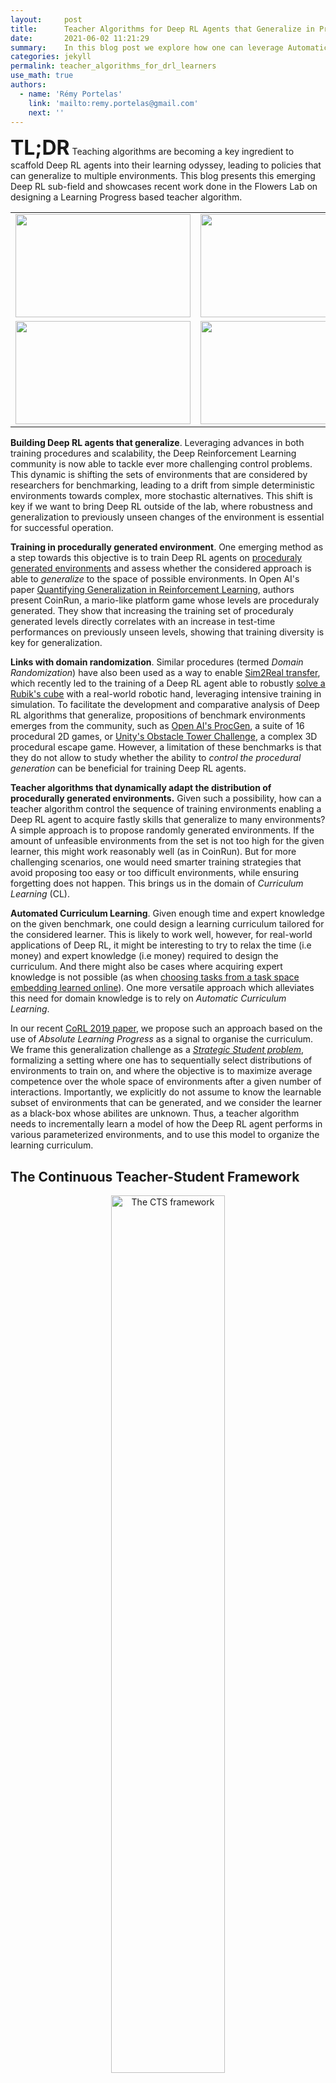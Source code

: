 ```yaml
---
layout:     post
title:      Teacher Algorithms for Deep RL Agents that Generalize in Procedurally Generated Environments
date:       2021-06-02 11:21:29
summary:    In this blog post we explore how one can leverage Automatic Curriculum Learning procedures to scaffold Deep Reinforcement Learning agents within complex continuous (procedurally generated) task spaces.
categories: jekyll
permalink: teacher_algorithms_for_drl_learners
use_math: true
authors: 
  - name: 'Rémy Portelas'
    link: 'mailto:remy.portelas@gmail.com'
    next: ''
---
```


<font size="+3"><b>TL;DR</b></font> Teaching algorithms are becoming a key ingredient to scaffold Deep RL agents into their learning odyssey, leading to policies that can generalize to multiple environments.
This blog presents this emerging Deep RL sub-field and showcases recent work done in the Flowers Lab on designing a Learning Progress based teacher algorithm.

<table>
<tbody>
<tr>
<td><img src="/images/posts/teachDRL/walk1.gif" height="165" width="280" /></td>
<td><img src="/images/posts/teachDRL/walk2.gif" height="165" width="280" /></td>
<td><img src="/images/posts/teachDRL/walk3.gif" height="165" width="280" /></td>
</tr>
<tr>
<td><img src="/images/posts/teachDRL/walk4.gif" height="165" width="280" /></td>
<td><img src="/images/posts/teachDRL/walk5.gif" height="165" width="280" /></td>
<td><img src="/images/posts/teachDRL/walk6.gif" height="165" width="280" /></td>
</tr>
</tbody>
</table>
<!-- DivTable.com -->


**Building Deep RL agents that generalize**. Leveraging advances in both training procedures and scalability, the Deep Reinforcement Learning community is now able to tackle ever more challenging control problems. This dynamic is shifting the sets of environments that are considered by researchers for benchmarking, leading to a drift from simple deterministic environments towards complex, more stochastic alternatives. This shift is key if we want to bring Deep RL outside of the lab, where robustness and generalization to previously unseen changes of the environment is essential for successful operation. 

**Training in procedurally generated environment**. One emerging method as a step towards this objective is to train Deep RL agents on [proceduraly generated environments](https://www.researchgate.net/publication/285878527_Procedural_content_generation_goals_challenges_and_actionable_steps) and assess whether the considered approach is able to *generalize* to the space of possible environments. In Open AI's paper [ Quantifying Generalization in Reinforcement Learning](https://openai.com/blog/quantifying-generalization-in-reinforcement-learning/), authors present CoinRun, a mario-like platform game whose levels are proceduraly generated. They show that increasing the training set of proceduraly generated levels directly correlates with an increase in test-time performances on previously unseen levels, showing that training diversity is key for generalization. 

**Links with domain randomization**. Similar procedures (termed *Domain Randomization*) have also been used as a way to enable [Sim2Real transfer](https://lilianweng.github.io/lil-log/2019/05/05/domain-randomization.html), which recently led to the training of a Deep RL agent able to robustly [solve a Rubik's cube](https://openai.com/blog/solving-rubiks-cube/) with a real-world robotic hand, leveraging intensive training in simulation. To facilitate the development and comparative analysis of Deep RL algorithms that generalize, propositions of benchmark environments emerges from the community, such as [Open AI's ProcGen](https://openai.com/blog/procgen-benchmark/), a suite of 16 procedural 2D games, or [Unity's Obstacle Tower Challenge](https://github.com/Unity-Technologies/obstacle-tower-challenge), a complex 3D procedural escape game. However, a limitation of these benchmarks is that they do not allow to study whether the ability to *control the procedural generation* can be beneficial for training Deep RL agents. 

**Teacher algorithms that dynamically adapt the distribution of procedurally generated environments.** Given such a possibility, how can a teacher algorithm control the sequence of training environments enabling a Deep RL agent to acquire fastly skills that generalize to many environments? A simple approach is to propose randomly generated environments. If the amount of unfeasible environments from the set is not too high for the given learner, this might work reasonably well (as in CoinRun). But for more challenging scenarios, one would need smarter training strategies that avoid proposing too easy or too difficult environments, while ensuring forgetting does not happen. This brings us in the domain of *Curriculum Learning* (CL). 

**Automated Curriculum Learning**. Given enough time and expert knowledge on the given benchmark, one could design a learning curriculum tailored for the considered learner. This is likely to work well, however, for real-world applications of Deep RL, it might be interesting to try to relax the time (i.e money) and expert knowledge (i.e money) required to design the curriculum. And there might also be cases where acquiring expert knowledge is not possible (as when [choosing tasks from a task space embedding learned online](https://openlab-flowers.inria.fr/t/discovery-of-independently-controllable-features-through-autonomous-goal-setting/494)). One more versatile approach which alleviates this need for domain knowledge is to rely on *Automatic Curriculum Learning*.

In our recent [CoRL 2019 paper](https://arxiv.org/abs/1910.07224), we propose such an approach based on the use of *Absolute Learning Progress* as a signal to organise the curriculum. We frame this generalization challenge as a [*Strategic Student problem*](https://flowers.inria.fr/mlopes/myrefs/12-ssp.pdf), formalizing a setting where one has to sequentially select distributions of environments to train on, and where the objective is to maximize average competence over the whole space of environments after a given number of interactions. Importantly, we explicitly do not assume to know the learnable subset of environments that can be generated, and we consider the learner as a black-box whose abilites are unknown. Thus, a teacher algorithm needs to incrementally learn a model of how the Deep RL agent performs in various parameterized environments, and to use this model to organize the learning curriculum. 

## The Continuous Teacher-Student Framework

<div align="center" style="margin-bottom:40px">
<img class="80" src="/images/posts/teachDRL/CTS_framework_pipeline_v2.png" width="60%" alt="The CTS framework">
</div>

This Continuous Teacher-Student framework, depicted above, enables us to address the "curriculum generation towards generalization" problem. The *Teacher* algorithm samples an environment (i.e a parameter vector given to the procedural generation engine) from its current environment distribution, proposes it to its Deep RL *Student*, observes the associated episodic reward and updates its sampling distribution accordingly. Importantly, the Student is considered as a Black-Box, meaning that the Teacher does not have access to its internal state and does not know its learning mechanisms, making this approach applicable to any learning system. Likewise, to extend this approach to a wide range of scenarii, we do not assume to have expert knowledge on the environment space (aka parameter space) , and therefore assume that it could contain unfeasible subspaces, irrelevant dimensions and non-linear difficulty gradients.

## Learning-Progress based Teacher algorithms

The learning signal used to organize a learning curriculum is absolute learning progress. This learning signal was extensively studied as a [theoretical hypothesis](http://www.pyoudeyer.com/oudeyerGottliebLopesPBR16.pdf) to explain why and how human babies spontaneously explore, i.e. as a [model of human curiosity-driven learning](http://www.pyoudeyer.com/ims.pdf). It operationalizes the general idea (formulated by many [psychologists](https://en.wikipedia.org/wiki/Daniel_Berlyne)) that humans are intrinsically motivated to explore environments of optimal difficulty, neither too hard nor too easy. Indeed, various models showed that exploration driven by an LP-based intrinsic reward self-organizes learning curriculum of increasing complexity, for e.g. reproducing the developmental progression of [vocalisations](https://en.wikipedia.org/wiki/Daniel_Berlyne) or [tool use](http://www.pyoudeyer.com/Forestier2016Curiosity.pdf) in infants. 

Following this insight, LP was later applied to [automate curriculum learning for efficient learning of skills in robots](https://arxiv.org/abs/1708.02190). For example, [RIAC](http://www.pyoudeyer.com/TAMDBaranesOudeyer09.pdf) and [Covar-GMM](https://hal.archives-ouvertes.fr/hal-00927940) are two curriculum learning algorithms for continuous environment spaces that were paired with simple population-based [DMP](https://studywolf.wordpress.com/2013/11/16/dynamic-movement-primitives-part-1-the-basics/#:~:targetText=Dynamic%20movement%20primitives%20(DMPs)%20are,planning%20from%20Stefan%20Schaal's%20lab.&targetText=The%20basic%20idea%20is%20that,it%20goes%20about%20its%20business.) controllers. In both approaches, the sequential task selection problem is transformed into an [EXP4](https://epubs.siam.org/doi/abs/10.1137/S0097539701398375?journalCode=smjcat) *Multi-Armed Bandit (MAB) setup* in which arms are dynamically mapped to subspaces of the task/environment space, and whose utilities are defined using a local LP measure. The objective is then to optimally select on which subspace to sample an environment in order to maximize LP. In RIAC, arms are defined as hyperboxes over the environment space, their utility is the difference of reward between old and recent environments sampled from the hyperbox. In Covar-GMM, the arms of the MAB are gaussians from a Gaussian Mixture Model. The GMM is periodically fited on tuples composed of an environment's parameter vector concatenated to its associated reward (obtained by the student) and its relative time value.

<div align="center" style="margin-bottom:40px">
<img class="80" src="/images/posts/teachDRL/mab_blogpost_hd.png" width="95%" alt="Multi-Armed Bandit">
<div>
<sub style="display: block; line-height: 1.5em">
<i> The common recipe between RIAC, Covar-GMM and ALP-GMM (our proposed approach) is to dynamically detect subspaces having different LP value within the task/environment space. Then, they consider each subspace as an arm of a Multi Armed Bandit setup, and compute each of their utility using a local aggregated LP value.
</i></sub>
</div>
</div>

## ALP-GMM
Building up on Covar-GMM, we propose Absolute Learning Progress Gaussian Mixture Model (ALP-GMM), a variant based on a richer ALP measure capturing long-term progress variations that is well-suited for RL setups. ALP gives a richer signal than (positive) LP as it enables the teacher to detect when a student is losing competence on a previously mastered environment subspace (thus preventing catastrophic forgetting, which is a well-known issue in DRL).


<div align="center" style="margin-bottom:40px">
<img class="80" src="/images/posts/teachDRL/alp-gmm_pipeline_example_V3.png" width="95%" alt="ALP-GMM">
<div>
<sub style="display: block; line-height: 1.5em">
<i> ALP-GMM periodically fits a GMM on recently sampled environments' parameters paired with their respective Absolute Learning Progress. Then, the Gaussian from which to sample a new parameter (a new environment) is chosen proportionally to its mean ALP.
</i></sub>
</div>
</div>


The key concept of ALP-GMM is to fit a GMM on a dataset of previously sampled environment's parameters (parameters for short) concatenated to their respective ALP measure. Thus, each gaussian   groups environments sampled so far according to a similarity that depends both on their physical features and the corresponding ALP of the Deep RL agent.  Then, the Gaussian from which to sample a new parameter is chosen using an EXP4 bandit scheme where each Gaussian is viewed as an arm, and ALP is its utility. This enables the teacher to bias the parameter sampling towards high-ALP subspaces. To get this per-parameter ALP value, we take inspiration from [previous work on developmental robotics](https://arxiv.org/abs/1708.02190): for each newly sampled parameter $p_{new}$ and associated episodic reward $r_{new}$, the closest (Euclidean distance) previously sampled parameter $p_{old}$ (with associated episodic reward $r_{old}$) is retrieved using a nearest neighbor algorithm. We then have
&nbsp;$alp_{new} = |r_{new} - r_{old}|$.


The GMM is fit periodically on a window $\mathcal{W}$ containing only the most recent parameter-ALP pairs (here the last $ 250 $) to bound its time complexity and make it more sensitive to recent high-ALP subspaces. The number of Gaussians is adapted online by fitting multiple GMMs (here having from $2$ to $k_{max}=10$ Gaussians) and keeping the best one based on [Akaike's Information Criterion](https://link.springer.com/article/10.1007/BF02294361). Note that the nearest neighbor computation of per-parameter ALP uses a database that contains all previously sampled parameters and associated episodic rewards, which prevents any forgetting of long-term progress. In addition to its main environment sampling strategy, ALP-GMM also samples random parameters to enable exploration (here $p_{rnd}=20%$).

## Procedurally Generated BipedalWalker Environments
The [BipedalWalker environment](https://gym.openai.com/envs/BipedalWalker-v2/) offers a convenient test-bed for continuous control, allowing to easily build parametric variations of the original version (controlling changes in [walker morphology](https://arxiv.org/abs/1810.03779) or [walking track layout](https://eng.uber.com/poet-open-ended-deep-learning/)). The learning agent, embodied in a bipedal walker, receives positive rewards for moving forward and penalties for torque usage and angular head movements. Agents are allowed up to $ 2000 $ steps to reach the other side of the map. Episodes are aborted with a reward penalty if the walker's head touches an obstacle or the ground.

To study the ability of our teachers to guide DRL students, we design two continuously parameterized BipedalWalker environments enabling the procedural generation of walking tracks:



<table>
<tbody>
<tr>
<td align="center">
  <b>Stump Tracks</b>
  </td>
 <td align="center">
  <b>Hexagon Tracks</b>
  </td>
</tr>
<tr>
<td><img src="/images/posts/teachDRL/demo_stump_track_22.jpg" width="100%" /></td>
<td rowspan="3" class="colcenter" align="center">
          <img src="https://openlab-flowers.inria.fr/uploads/default/original/2X/0/01cc0afbd21a14750353d0b68002ba17cb926ab0.jpeg" width="90%" /> 
  </td>
</tr>
<tr>
<td><img src="/images/posts/teachDRL/demo_stump_track_36.jpg" width="100%" /></td>
</tr>
<tr>
<td><img src="/images/posts/teachDRL/demo_stump_track_41.jpg" width="100%" />
  </td>
</tr>
<tr>
<td align="center">
  <sub style="display: block; line-height: 1.5em">
<i> A 2D parametric environment producing tracks paved with stumps varying by their height and spacing. </i></sub>
  </td>
 <td align="center">
  <sub style="display: block; line-height: 1.5em">
<i> A more challenging 12D variation whose parameters are used to generate arbitrary hexagons. </i></sub>
  </td>
</tr>
</tbody>
</table>


All of the experiments done in these environments were performed using [OpenAI's implementation](https://github.com/openai/spinningup)  of [Soft-Actor Critic](https://arxiv.org/abs/1801.01290) (SAC) as the single student algorithm. To test our teachers' robustness to students with varying abilities, we use $ 3 $ different walker morphologies:


<div align="center">
<img src="/images/posts/teachDRL/walker_presentation.jpg" width="100%" />
<i> <sub style="display: block; line-height: 1.5em"> In addition to the default
bipedal walker morphology, we designed a bipedal walker with 50% shorter legs and a
bigger quadrupedal walker. We test all three walker types on Stump Tracks. The quadrupedal walker is also tested in Hexagon Tracks. </sub></i></div>

## Experiments

### ALP-GMM generates student-specific curricula

The following videos provide visualizations of the environment sampling trajectory observed in a representative ALP-GMM run when paired with a short (left), default (middle) and quadrupedal (right) walker. In each frame, blue shades represent the Gaussians of the current mixture while dots represent sampled environments.

<table>
<tbody>
<tr>
<td><img src="/images/posts/teachDRL/GMM_gmmcshortcpu21-0611.gif" width="100%" /></td>
<td><img src="/images/posts/teachDRL/GMM_gmmcdefaultcpu21-063.gif" width="100%" /></td>
<td><img src="/images/posts/teachDRL/GMM_gmmclongcpu21-060.gif" width="100%" /></td>
</tr>
</tbody>
</table>
<!-- DivTable.com -->

For each walker type one can observe that the curriculum generated by ALP-GMM starts with a random sampling phase (different in length depending on the walker type), which is due to the initial absence of progress of its student. Initial progress is then always detected on the leftmost part of the environment's parameter space, which correspond to environments with low stump heights. Then, one can see that curricula generated by ALP-GMM significantly diverge depending on the walker type as it is adapted to their unique learning abilities. One can see that the more competent the walker, the more the sampling gradually shifts towards high-stump environments across time.

A single run of ALP-GMM allows to train Soft Actor-Critic controllers to master a wide range of track distributions. Here are examples of learned walking gates for short (left), default (middle) and quadrupedal (right) walkers ($1$ column = $1$ run):

<table>
<tbody>
<tr>
<td><img src="/images/posts/teachDRL/gif_demos/st_0.gif" width="100%" /></td>
<td><img src="/images/posts/teachDRL/gif_demos/st_1.gif" width="100%" /></td>
<td><img src="/images/posts/teachDRL/gif_demos/st_2.gif" width="100%" /></td>
</tr>
<tr>
<td><img src="/images/posts/teachDRL/gif_demos/st_3.gif" width="100%" /></td>
<td><img src="/images/posts/teachDRL/gif_demos/st_4.gif" width="100%" /></td>
<td><img src="/images/posts/teachDRL/gif_demos/st_5.gif" width="100%" /></td>
</tr>
<tr>
<td><img src="/images/posts/teachDRL/gif_demos/st_6.gif" width="100%" /></td>
<td><img src="/images/posts/teachDRL/gif_demos/st_7.gif" width="100%" /></td>
<td><img src="/images/posts/teachDRL/gif_demos/st_8.gif" width="100%" /></td>
</tr>
<tr>
<td><img src="/images/posts/teachDRL/gif_demos/st_9.gif" width="100%" /></td>
<td><img src="/images/posts/teachDRL/gif_demos/st_10.gif" width="100%" /></td>
<td><img src="/images/posts/teachDRL/gif_demos/st_11.gif" width="100%" /></td>
</tr>
</tbody>
</table>
<!-- DivTable.com -->

### Comparative study on Stump Tracks

To analyze the impact of ALP-GMM teachers on student training, we compare it to RIAC, Covar-GMM and two reference algorithms: 

* *Random Environment Curriculum* (Random)  - In Random, parameters are sampled randomly in the parameter space for each new episode. Although simplistic, similar approaches in [previous work](https://arxiv.org/abs/1301.4862) proved to be competitive against more elaborate forms of CL.

* *Oracle* - A hand-constructed approach, sampling random environment distributions in a fixed-size sliding window on the parameter space. This window is initially set to the easiest area of the parameter space and is then slowly moved towards complex ones, with difficulty increments only happening if a minimum average performance is reached. Expert knowledge is used to find the dimensions of the window, the amplitude and direction of increments, and the average performance threshold.

For each condition we perform $ 32 $ seeded runs with each of our $ 3 $ students and periodically measure performance as the percentage of *mastered* environments ($ r  > 230 $) of a fixed test set ($ n = 50$).

<table>
<tbody>
<tr>
<td><img src="/images/posts/teachDRL/stump_track_exps.png" width="100%" />
<sub style="display: block; line-height: 1.5em">
<i> Evolution of mastered track distributions for Teacher-Student approaches in Stump Tracks. The mean performance (32 seeded runs) is plotted with shaded areas representing the standard error of the mean.
</i></sub>
</td>
</tr>
</tbody>
</table>
<!-- DivTable.com -->

The figure above shows learning curves for each condition paired with short (a), default (b) and quadrupedal (c) walkers. First of all, for short agents, one can see that Oracle is the best performing algorithm, mastering more than $20$% of the test set after $20$ Million steps. This is an expected result as Oracle knows where to sample simple track distributions, which is crucial when most of the parameter space is unfeasible, as is the case with short agents. ALP-GMM is the LP-based teacher with highest final mean performance, reaching $14.9$% against $10.6$% for Covar-GMM and $8.6$% for RIAC. This performance advantage for ALP-GMM is statistically significant when compared to RIAC (Welch's t-test at 20M steps: $p<0.04$), however there is no statistically significant difference with Covar-GMM ($p=0.16$). All LP-based teachers are significantly superior to Random ($p<0.001$). For details on how to use statistical tests for Deep RL, check [this blog](https://developmentalsystems.org/how_many_random_seeds).

Regarding default bipedal walkers, our hand-made curriculum (Oracle) performs better than other approaches for the first $10$ Million steps and then rapidly decreases to end up with a performance comparable to RIAC and Covar-GMM. All LP-based conditions end up with a final mean performance statistically superior to Random ($p<10^{-4}$). ALP-GMM is the highest performing algorithm, significantly superior to Oracle ($p<0.04$), RIAC ($p<0.01$) and Covar-GMM ($p<0.01$).

For quadrupedal walkers, Random, ALP-GMM, Covar-GMM and RIAC agents quickly learn to master nearly $100$% of the test set, without significant differences apart from Covar-GMM being superior to RIAC ($p<0.01$). This indicates that, for this agent type, the parameter space of Stump Tracks is simple enough that trying random tracks for each new episode is a sufficient curriculum learning strategy. Oracle teachers perform significantly worse than any other method ($p<10^{-5}$).

Through this analysis we showed how ALP-GMM, Covar-GMM and RIAC, without strong assumptions on the environment, managed to scaffold the learning of multiple students better than Random. Interestingly, ALP-GMM outperformed Oracle with default agents, and RIAC, Covar-GMM and ALP-GMM surpassed Oracle with the quadrupedal agent, despite its advantageous use of domain knowledge. This indicates that training only on track distributions sampled from a sliding window that end up on the most difficult parameter subspace leads to forgetting of simpler environment distributions. Our approaches avoid this issue through efficient tracking of their students' learning progress.

### Comparative study on Hexagon Tracks, our environment with a 12-D parameter space

To assess whether ALP-GMM is able to scale to parameter spaces of higher dimensionality, containing irrelevant dimensions, and whose difficulty gradients are non-linear, we performed experiments with quadrupedal walkers on Hexagon Tracks, our 12-dimensional parametric BipedalWalker environment. 

We analyzed the distributions of the percentage of mastered environments of the test set after training for $80$ Millions (environment) steps, depicted in the figure below (left plot). One can see that ALP-GMM both has the highest median performance and narrowest distribution. Out of the $32$ repeats, only Oracle and ALP-GMM always end-up with positive final performance scores whereas Covar-GMM, RIAC and Random end-up with $0%$ performance in $8/32$, $5/32$ and $16/25$ runs, respectively. Interestingly, in all repeats of any condition, the student manages to master part of the test set at some point (i.e non-zero performance), meaning that runs that end-up with $0%$ final test performance actually experienced catastrophic forgetting. This showcase the ability of ALP-GMM to avoid this forgetting issue through efficient tracking of its student's absolute learning progress.


<table>
<tbody>
<tr>
<td align="center">
<br>
<br>
<img src="/images/posts/teachDRL/boxplot_hexa.png" width="100%" /></td>
<td><img src="/images/posts/teachDRL/vizu_quadru_walker.png" width="100%" /></td>
</tr>
<tr>
<td align="center"><i> <sub style="display: block; line-height: 1.5em"> In addition to the default
bipedal walker morphology, we designed a bipedal walker with 50% shorter legs and a
bigger quadrupedal walker. We test all three walker types on Stump Tracks. The quadrupedal walker is also tested in Hexagon Tracks. </sub></i></td>
<td align="center"><i> <sub style="display: block; line-height: 1.5em"> Final performance of each condition run on Hexagon Tracks after 80M steps. Gold lines are medians, surrounded by a box showing the first and third quartile, which are then followed by whiskers extending to the last datapoint or 1.5 times the inter-quartile range. Beyond the whiskers are outlier datapoints.
 </sub></i></td>
</tr>
</tbody>
</table>
<!-- DivTable.com -->


The following videos shows walking gates learned in a single ALP-GMM run.

<table>
<tbody>
<tr>
<td><img src="/images/posts/teachDRL/walk1.gif" height="165" width="280" /></td>
<td><img src="/images/posts/teachDRL/walk2.gif" height="165" width="280" /></td>
<td><img src="/images/posts/teachDRL/walk3.gif" height="165" width="280" /></td>
</tr>
<tr>
<td><img src="/images/posts/teachDRL/walk4.gif" height="165" width="280" /></td>
<td><img src="/images/posts/teachDRL/walk5.gif" height="165" width="280" /></td>
<td><img src="/images/posts/teachDRL/walk6.gif" height="165" width="280" /></td>
</tr>
</tbody>
</table>
<!-- DivTable.com -->
In comparison, when using Random curriculum, most runs end-up with bad performances, like this one:

<table>
<tbody>
<tr>
<td><img src="/images/posts/teachDRL/gif_rnd/rnd_0.gif" height="165" width="280" /></td>
<td><img src="/images/posts/teachDRL/gif_rnd/rnd_1.gif" height="165" width="280" /></td>
<td><img src="/images/posts/teachDRL/gif_rnd/rnd_2.gif" height="165" width="280" /></td>
</tr>
<tr>
<td><img src="/images/posts/teachDRL/gif_rnd/rnd_3.gif" height="165" width="280" /></td>
<td><img src="/images/posts/teachDRL/gif_rnd/rnd_4.gif" height="165" width="280" /></td>
<td><img src="/images/posts/teachDRL/gif_rnd/rnd_5.gif" height="165" width="280" /></td>
</tr>
</tbody>
</table>
<!-- DivTable.com -->

## Discussion

This work demonstrated that ALP-based teacher algorithms could successfully guide DRL agents to learn and generalize in difficult continuously parameterized environments. With no prior knowledge of its student's abilities and learning algorithm, and only loose boundaries on the environment space, ALP-GMM, our proposed teacher, consistently outperformed random heuristics and occasionally even expert-designed curricula. We show that it also scales when the procedural generation includes irrelevant dimensions or produces large proportions of unfeasible environments. 

ALP-GMM, which is conceptually simple and has very few crucial hyperparameters, opens-up exciting perspectives inside and outside DRL for curriculum learning problems. Within DRL, it could be applied to [previous work](https://openlab-flowers.inria.fr/t/discovery-of-independently-controllable-features-through-autonomous-goal-setting/494) on autonomous goal exploration through incremental building of goal spaces. In this case several ALP-GMM instances could scaffold the learning agent in each of its autonomously discovered goal spaces. Another domain of applicability is [personalization of sequences of exercises for human learners in educational technologies](https://arxiv.org/abs/1310.3174), or training humans for sensorimotor skills in re-habilitation or sports.

**The full details of this work are presented in:**
Rémy Portelas, Cédric Colas, Katja Hofmann, Pierre-Yves Oudeyer (2019)
[Teacher algorithms for curriculum learning of Deep RL in continuously parameterized environments](https://arxiv.org/abs/1910.07224)
Proceedings of CoRL 2019 - Conference on Robot Learning , Oct 2019, Osaka, Japan. [Bibtex](https://hal.archives-ouvertes.fr/hal-02370165v1/bibtex).

## Code

Jointly to this work, we release a [github repository](https://github.com/flowersteam/teachDeepRL) featuring implementations of ALP-GMM, RIAC and CovarGMM along with our parameterized BipedalWalker environments.

## Contact

Email: remy.portelas@inria.fr

## References

* Togelius J., Champandard A.J., Lanzi, Pier Luca, Mateas M., Paiva A., Preuss Mike, Stanley K.O.. (2013). Procedural content generation: goals, challenges and actionable steps. Dagstuhl Follow-Ups. 6. 61-75. [link](https://www.researchgate.net/publication/285878527_Procedural_content_generation_goals_challenges_and_actionable_steps/citation/download)

* Open AI. (2019). Solving Rubik's Cube with a Robot Hand. [link](https://openai.com/blog/quantifying-generalization-in-reinforcement-learning/)

* Blog post: Lilian Weng. (2019). Domain Randomization for Sim2Real Transfer. [link](https://lilianweng.github.io/lil-log/2019/05/05/domain-randomization.html)

* Cobbe K., Klimov O., Hesse C., Kim T., Schulman J.. (2019). Quantifying Generalization in Reinforcement Learning. [link](https://openai.com/blog/quantifying-generalization-in-reinforcement-learning/)

* Karl Cobbe, Christopher Hesse, Jacob Hilton, John Schulman.(2019). Leveraging Procedural Generation to Benchmark Reinforcement Learning. [link](https://openai.com/blog/procgen-benchmark/)

* Laversanne-Finot A., Péré A., Oudeyer P-Y. (2018). Curiosity Driven Exploration of Learned Disentangled Goal Spaces. [link](https://arxiv.org/abs/1807.01521)

* Lopes M., Oudeyer P-Y. (2012). The Strategic Student Approach for Life-Long Exploration and Learning. [link](https://flowers.inria.fr/mlopes/myrefs/12-ssp.pdf)

*  Oudeyer P.-Y., Gottlieb  J., Lopes M. Intrinsic motivation, curiosity, and learning: Theory and applications in educational technologies. (2016). [link](http://www.pyoudeyer.com/oudeyerGottliebLopesPBR16.pdf)

* Oudeyer P.-Y., Kaplan F., Hafner V. (2007). Intrinsic Motivation Systems for Autonomous
Mental Development. [link](http://www.pyoudeyer.com/ims.pdf)

* Forestier S., Oudeyer P.-Y.. (2016). Curiosity-Driven Development of Tool Use Precursors: a Computational Model. [link](http://www.pyoudeyer.com/Forestier2016Curiosity.pdf)

* Forestier S., Mollard Y., Oudeyer P.-Y.. (2017). Intrinsically Motivated Goal Exploration Processes with Automatic Curriculum Learning [link](https://arxiv.org/abs/1708.02190)

* Baranes A., Oudeyer P.-Y.. R-IAC: robust intrinsically motivated exploration and active learning. (2009). [link](https://ieeexplore.ieee.org/document/5342516)

* Moulin-Frier C., Nguyen S. M., Oudeyer P.-Y.. Self-organization of early vocal development
in infants and machines: The role of intrinsic motivation. (2013). [link](https://hal.archives-ouvertes.fr/hal-00927940)

* Auer P., Cesa-Bianchi N., Freund Y., Schapire R. E.. (2002). The Nonstochastic Multiarmed Bandit Problem. [link](https://epubs.siam.org/doi/abs/10.1137/S0097539701398375?journalCode=smjcat&)

* Bozdogan H.. (1987). Model selection and akaike’s information criterion (aic): The general theory
and its analytical extensions. [link](https://link.springer.com/article/10.1007/BF02294361)

* Ha. D. (2018). Reinforcement learning for improving agent design. [link](https://designrl.github.io/)

* Wang R. , Lehman J. , Clune J. , Stanley K. O.. (2019). POET: Endlessly Generating Increasingly Complex and Diverse Learning Environments and their Solutions through the Paired Open-Ended Trailblazer. [link](https://arxiv.org/abs/1901.01753)

* Haarnoja T. , Zhou A., Abbeel P., Levine S.. Soft actor-critic: Off-policy maximum entropy
deep reinforcement learning with a stochastic actor. (2018). [link](https://arxiv.org/abs/1801.01290)

* Baranes A., Oudeyer P.-Y.. (2013). Active Learning of Inverse Models with Intrinsically Motivated Goal Exploration in Robots. [link](https://arxiv.org/abs/1301.4862)

* Colas C., Sigaud O., Oudeyer P.-Y.. (2019). How Many Random Seeds? Statistical Power Analysis in Deep Reinforcement Learning Experiments. [link](https://openlab-flowers.inria.fr/t/how-many-random-seeds-should-i-use-statistical-power-analysis-in-deep-reinforcement-learning-experiments/457)

* Clément B., Roy D., Oudeyer P.-Y., Lopes. M.. (2015). Multi-Armed Bandits for Intelligent Tutoring Systems. [link](https://arxiv.org/abs/1310.3174)


-----------------
###### Subscribe to our [Twitter](https://twitter.com/@flowersINRIA).
-----------------
